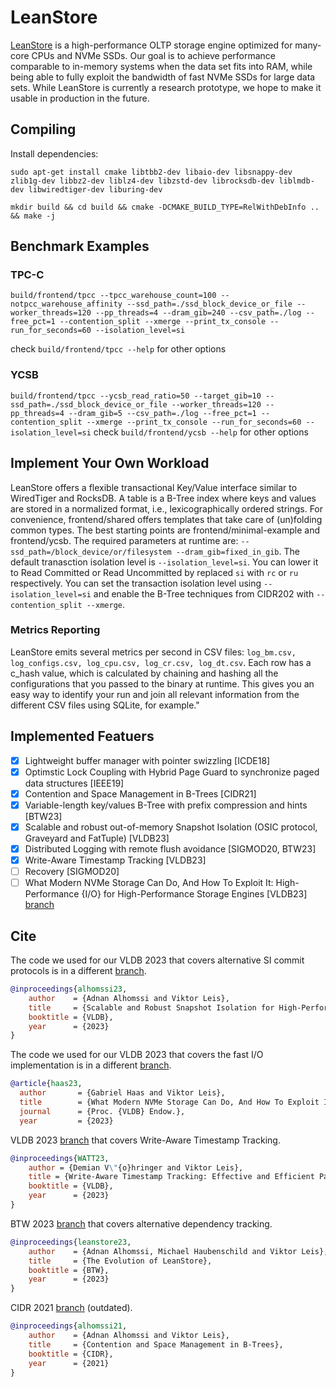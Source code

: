 # LeanStore

[LeanStore](https://db.in.tum.de/~leis/papers/leanstore.pdf) is a high-performance OLTP storage engine optimized for many-core CPUs and NVMe SSDs. Our goal is to achieve performance comparable to in-memory systems when the data set fits into RAM, while being able to fully exploit the bandwidth of fast NVMe SSDs for large data sets. While LeanStore is currently a research prototype, we hope to make it usable in production in the future.

## Compiling

Install dependencies:

`sudo apt-get install cmake libtbb2-dev libaio-dev libsnappy-dev zlib1g-dev libbz2-dev liblz4-dev libzstd-dev librocksdb-dev liblmdb-dev libwiredtiger-dev liburing-dev`

`mkdir build && cd build && cmake -DCMAKE_BUILD_TYPE=RelWithDebInfo .. && make -j`

## Benchmark Examples
### TPC-C

`build/frontend/tpcc --tpcc_warehouse_count=100 --notpcc_warehouse_affinity --ssd_path=./ssd_block_device_or_file --worker_threads=120 --pp_threads=4 --dram_gib=240 --csv_path=./log --free_pct=1 --contention_split --xmerge --print_tx_console --run_for_seconds=60 --isolation_level=si`

check `build/frontend/tpcc --help` for other options

### YCSB
`build/frontend/tpcc --ycsb_read_ratio=50 --target_gib=10 --ssd_path=./ssd_block_device_or_file --worker_threads=120 --pp_threads=4 --dram_gib=5 --csv_path=./log --free_pct=1 --contention_split --xmerge --print_tx_console --run_for_seconds=60 --isolation_level=si`
check `build/frontend/ycsb --help` for other options

## Implement Your Own Workload

LeanStore offers a flexible transactional Key/Value interface similar to WiredTiger and RocksDB.
A table is a B-Tree index where keys and values are stored in a normalized format, i.e., lexicographically ordered strings.
For convenience, frontend/shared offers templates that take care of (un)folding common types.
The best starting points are frontend/minimal-example and frontend/ycsb.
The required parameters at runtime are: `--ssd_path=/block_device/or/filesystem --dram_gib=fixed_in_gib`.
The default tranasction isolation level is `--isolation_level=si`. You can lower it to Read Committed or Read Uncommitted by replaced `si` with `rc` or `ru` respectively.
You can set the transaction isolation level using `--isolation_level=si` and enable the B-Tree techniques from CIDR202 with `--contention_split --xmerge`.

### Metrics Reporting
LeanStore emits several metrics per second in CSV files: `log_bm.csv, log_configs.csv, log_cpu.csv, log_cr.csv, log_dt.csv`.
Each row has a c_hash value, which is calculated by chaining and hashing all the configurations that you passed to the binary at runtime.
This gives you an easy way to identify your run and join all relevant information from the different CSV files using SQLite, for example."

## Implemented Featuers

- [x] Lightweight buffer manager with pointer swizzling [ICDE18]
- [x] Optimstic Lock Coupling with Hybrid Page Guard to synchronize paged data structures [IEEE19]
- [x] Contention and Space Management in B-Trees [CIDR21]
- [x] Variable-length key/values B-Tree with prefix compression and hints  [BTW23]
- [x] Scalable and robust out-of-memory Snapshot Isolation (OSIC protocol, Graveyard and FatTuple) [VLDB23]
- [x] Distributed Logging with remote flush avoidance [SIGMOD20, BTW23]
- [x] Write-Aware Timestamp Tracking [VLDB23]
- [ ] Recovery [SIGMOD20]
- [ ] What Modern NVMe Storage Can Do, And How To Exploit It: High-Performance {I/O} for High-Performance Storage Engines [VLDB23] [branch](https://github.com/leanstore/leanstore/tree/io)

## Cite

The code we used for our VLDB 2023 that covers alternative SI commit protocols is in a different [branch](https://github.com/leanstore/leanstore/tree/mvcc).

```BibTeX
@inproceedings{alhomssi23,
    author    = {Adnan Alhomssi and Viktor Leis},
    title     = {Scalable and Robust Snapshot Isolation for High-Performance Storage Engines},
    booktitle = {VLDB},
    year      = {2023}
}
```

The code we used for our VLDB 2023 that covers the fast I/O implementation is in a different [branch](https://github.com/leanstore/leanstore/tree/io).

```BibTeX
@article{haas23,
  author       = {Gabriel Haas and Viktor Leis},
  title        = {What Modern NVMe Storage Can Do, And How To Exploit It: High-Performance {I/O} for High-Performance Storage Engines},
  journal      = {Proc. {VLDB} Endow.},
  year         = {2023}
```

VLDB 2023 [branch](https://github.com/leanstore/leanstore/tree/WATT) that covers Write-Aware Timestamp Tracking.

```BibTeX
@inproceedings{WATT23,
    author = {Demian V\"{o}hringer and Viktor Leis},
    title = {Write-Aware Timestamp Tracking: Effective and Efficient Page Replacement for Modern Hardware},
    booktitle = {VLDB},
    year      = {2023}
}
```

BTW 2023 [branch](https://github.com/leanstore/leanstore/tree/btw) that covers alternative dependency tracking.

```BibTeX
@inproceedings{leanstore23,
    author    = {Adnan Alhomssi, Michael Haubenschild and Viktor Leis},
    title     = {The Evolution of LeanStore},
    booktitle = {BTW},
    year      = {2023}
}
```

CIDR 2021 [branch](https://github.com/leanstore/leanstore/tree/cidr) (outdated).

```BibTeX
@inproceedings{alhomssi21,
    author    = {Adnan Alhomssi and Viktor Leis},
    title     = {Contention and Space Management in B-Trees},
    booktitle = {CIDR},
    year      = {2021}
}
```
